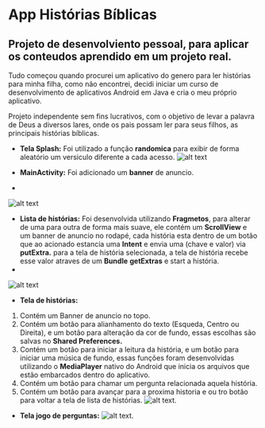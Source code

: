 # App Histórias Bíblicas

## Projeto de desenvolviento pessoal, para aplicar os conteudos aprendido em um projeto real.
Tudo começou quando procurei um aplicativo do genero para ler histórias para minha filha, como não encontrei, decidi iniciar um curso de desenvolvimento de aplicativos Android em Java e cria o meu próprio aplicativo.

Projeto independente sem fins lucrativos, com o objetivo de levar a palavra de Deus a diversos lares, onde os pais possam ler para seus filhos,
as principais histórias bíblicas.

- **Tela Splash:** Foi utilizado a função **randomica** para exibir de forma aleatório um versiculo diferente a cada acesso.
![alt text](https://github.com/rst-tec/AppHistoria/blob/AndroidNovaVersao/ImagensTelas/App-Tela-01.jpeg)

- **MainActivity:** Foi adicionado um **banner** de anuncio. 
- 
![alt text](https://github.com/rst-tec/AppHistoria/blob/AndroidNovaVersao/ImagensTelas/App-Tela-02.jpeg)


- **Lista de histórias:** Foi desenvolvida utilizando **Fragmetos**, para alterar de uma para outra de forma mais suave, ele contém um **ScrollView** e um banner de anuncio no rodapé, cada história esta dentro de um botão que ao acionado estancia uma **Intent** e envia uma (chave e valor) via **putExtra.** para a tela de história selecionada, a tela de história recebe esse valor atraves de um **Bundle** **getExtras** e start a história.
- 
![alt text](https://github.com/rst-tec/AppHistoria/blob/AndroidNovaVersao/ImagensTelas/App-Tela-03.jpeg)


- **Tela de histórias:** 
1. Contém um Banner de anuncio no topo.
2. Contém um botão para alianhamento do texto (Esqueda, Centro ou Direita), e um botão para alteração da cor de fundo, essas escolhas são salvas no **Shared Preferences.**
3. Contém um botão para iniciar a leitura da história, e um botão para iniciar uma música de fundo, essas funções foram desenvolvidas utilizando o **MediaPlayer** nativo do Android que inicia os arquivos que estão embarcados dentro do aplicativo.
4. Contém um botão para chamar um pergunta relacionada aquela história.
5. Contém um botão para avançar para a proxima historia e ou tro botão para voltar a tela de lista de histórias.
![alt text](https://github.com/rst-tec/AppHistoria/blob/AndroidNovaVersao/ImagensTelas/App-Tela-04.jpeg).


- **Tela jogo de perguntas:** 
![alt text](https://github.com/rst-tec/AppHistoria/blob/AndroidNovaVersao/ImagensTelas/App-Tela-05.jpeg).



